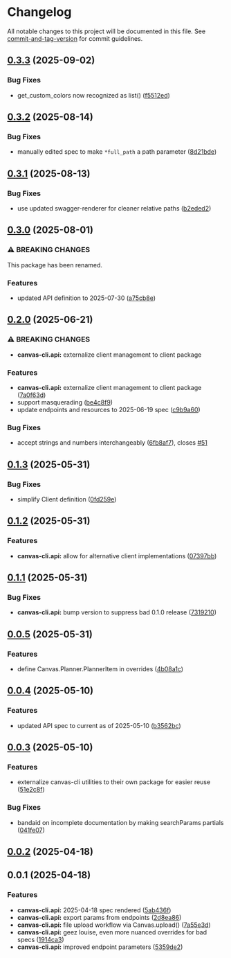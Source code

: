 # Changelog

All notable changes to this project will be documented in this file. See [commit-and-tag-version](https://github.com/absolute-version/commit-and-tag-version) for commit guidelines.

## [0.3.3](https://github.com/groton-school/canvas-cli/compare/api/0.3.2...api/0.3.3) (2025-09-02)


### Bug Fixes

* get_custom_colors now recognized as list() ([f5512ed](https://github.com/groton-school/canvas-cli/commit/f5512ed819958500b1bba28e05f9e3f6f972a78c))

## [0.3.2](https://github.com/groton-school/canvas-cli/compare/api/0.3.1...api/0.3.2) (2025-08-14)


### Bug Fixes

* manually edited spec to make `*full_path` a path parameter ([8d21bde](https://github.com/groton-school/canvas-cli/commit/8d21bde17928492ee7c37cf222d1fc1ce5fe21f9))

## [0.3.1](https://github.com/groton-school/canvas-cli/compare/api/0.3.0...api/0.3.1) (2025-08-13)


### Bug Fixes

* use updated swagger-renderer for cleaner relative paths ([b2eded2](https://github.com/groton-school/canvas-cli/commit/b2eded21170633d7914376deda3312a17248e7b9))

## [0.3.0](https://github.com/groton-school/canvas-cli/compare/api/0.2.0...api/0.3.0) (2025-08-01)

### ⚠ BREAKING CHANGES

This package has been renamed.

### Features

- updated API definition to 2025-07-30 ([a75cb8e](https://github.com/groton-school/canvas-cli/commit/a75cb8ea1c0887d968a6657a119cac570faccb98))

## [0.2.0](https://github.com/groton-school/canvas-cli/compare/api/0.1.3...api/0.2.0) (2025-06-21)

### ⚠ BREAKING CHANGES

- **canvas-cli.api:** externalize client management to client package

### Features

- **canvas-cli.api:** externalize client management to client package ([7a0f63d](https://github.com/groton-school/canvas-cli/commit/7a0f63da0cb86fb0c998c50d2c89bdb73359e87a))
- support masquerading ([be4c8f9](https://github.com/groton-school/canvas-cli/commit/be4c8f9ceaf9d0e98ee6d56c16bae0f8463f7e36))
- update endpoints and resources to 2025-06-19 spec ([c9b9a60](https://github.com/groton-school/canvas-cli/commit/c9b9a604304f0dd93e5fbe5bf4630c46a884eec2))

### Bug Fixes

- accept strings and numbers interchangeably ([6fb8af7](https://github.com/groton-school/canvas-cli/commit/6fb8af754e7d0e540bb2ad783d8ed763ac71a908)), closes [#51](https://github.com/groton-school/canvas-cli/issues/51)

## [0.1.3](https://github.com/groton-school/canvas-cli/compare/api/0.1.2...api/0.1.3) (2025-05-31)

### Bug Fixes

- simplify Client definition ([0fd259e](https://github.com/groton-school/canvas-cli/commit/0fd259e9325bce1f28b4ac936c77a6d732c66b7e))

## [0.1.2](https://github.com/groton-school/canvas-cli/compare/api/0.1.1...api/0.1.2) (2025-05-31)

### Features

- **canvas-cli.api:** allow for alternative client implementations ([07397bb](https://github.com/groton-school/canvas-cli/commit/07397bb15103341a5280de192e42ddeeef9c8cc8))

## [0.1.1](https://github.com/groton-school/canvas-cli/compare/api/0.0.5...api/0.1.1) (2025-05-31)

### Bug Fixes

- **canvas-cli.api:** bump version to suppress bad 0.1.0 release ([7319210](https://github.com/groton-school/canvas-cli/commit/7319210bd25c9aafac522579d8bc77deb1d5370f))

## [0.0.5](https://github.com/groton-school/canvas-cli/compare/api/0.0.4...api/0.0.5) (2025-05-31)

### Features

- define Canvas.Planner.PlannerItem in overrides ([4b08a1c](https://github.com/groton-school/canvas-cli/commit/4b08a1c3d2b97a897ef04ac81b490ace0aac2719))

## [0.0.4](https://github.com/groton-school/canvas-cli/compare/api/0.0.3...api/0.0.4) (2025-05-10)

### Features

- updated API spec to current as of 2025-05-10 ([b3562bc](https://github.com/groton-school/canvas-cli/commit/b3562bcad7fe4ce6e02c153852d8bfc82e4ce060))

## [0.0.3](https://github.com/groton-school/canvas-cli/compare/api/0.0.2...api/0.0.3) (2025-05-10)

### Features

- externalize canvas-cli utilities to their own package for easier reuse ([51e2c8f](https://github.com/groton-school/canvas-cli/commit/51e2c8fb06d6235a53f8b3d1b5a167a99b9db659))

### Bug Fixes

- bandaid on incomplete documentation by making searchParams partials ([041fe07](https://github.com/groton-school/canvas-cli/commit/041fe07755aa1008e072bb1939ae08543c6ef4c8))

## [0.0.2](https://github.com/groton-school/canvas-cli/compare/api/0.0.1...api/0.0.2) (2025-04-18)

## 0.0.1 (2025-04-18)

### Features

- **canvas-cli.api:** 2025-04-18 spec rendered ([5ab436f](https://github.com/groton-school/canvas-cli/commit/5ab436fbf26b845941f43858714349a6e3a164f0))
- **canvas-cli.api:** export params from endpoints ([2d8ea86](https://github.com/groton-school/canvas-cli/commit/2d8ea865fa198522fc6c278ecc9af2aa94be96e6))
- **canvas-cli.api:** file upload workflow via Canvas.upload() ([7a55e3d](https://github.com/groton-school/canvas-cli/commit/7a55e3d02c401b980515e8139181040204a6878e))
- **canvas-cli.api:** geez louise, even more nuanced overrides for bad specs ([1914ca3](https://github.com/groton-school/canvas-cli/commit/1914ca3267fc35447f316790ad5ffbc48be59c70))
- **canvas-cli.api:** improved endpoint parameters ([5359de2](https://github.com/groton-school/canvas-cli/commit/5359de2408118ce1d37ff5d4f337822af2b26a7b))
